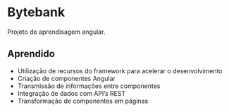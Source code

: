 # Bytebank

Projeto de aprendisagem angular.

## Aprendido

- Utilização de recursos do framework para acelerar o desenvolvimento
- Criação de componentes Angular
- Transmissão de informações entre componentes
- Integração de dados com API’s REST
- Transformação de componentes em páginas
